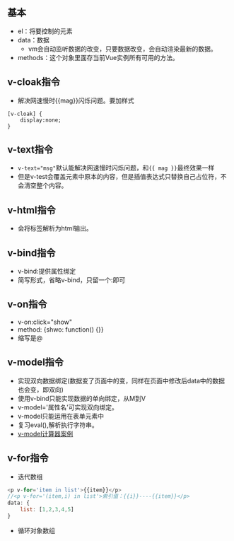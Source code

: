 ## 基本
- el：将要控制的元素
- data：数据
    + vm会自动监听数据的改变，只要数据改变，会自动渲染最新的数据。
- methods：这个对象里面存当前Vue实例所有可用的方法。
## v-cloak指令
- 解决网速慢时{{mag}}闪烁问题。要加样式
```
[v-cloak] {
    display:none;
}
```
## v-text指令
- `v-text="msg"`默认能解决网速慢时闪烁问题，和`{{ mag }}`最终效果一样
- 但是v-test会覆盖元素中原本的内容，但是插值表达式只替换自己占位符，不会清空整个内容。
## v-html指令
- 会将标签解析为html输出。
## v-bind指令
- v-bind:提供属性绑定
- 简写形式，省略v-bind，只留一个:即可
## v-on指令
- v-on:click="show"
- method: {shwo: function() {}}
- 缩写是@
## v-model指令
- 实现双向数据绑定(数据变了页面中的变，同样在页面中修改后data中的数据也会变，即双向)
- 使用v-bind只能实现数据的单向绑定，从M到V
- v-model='属性名'可实现双向绑定。
- v-model只能运用在表单元素中
- 复习eval(),解析执行字符串。
- [v-model计算器案例](../code/v-model计算器.html)
## v-for指令
- 迭代数组
```javascript
<p v-for='item in list'>{{item}}</p>
//<p v-for='(item,i) in list'>索引值：{{i}}----{{item}}</p>
data: {
    list: [1,2,3,4,5]
}
```
- 循环对象数组